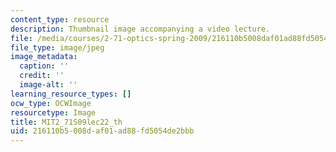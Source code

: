 ```yaml
---
content_type: resource
description: Thumbnail image accompanying a video lecture.
file: /media/courses/2-71-optics-spring-2009/216110b5008daf01ad88fd5054de2bbb_MIT2_71S09lec22_th.jpg
file_type: image/jpeg
image_metadata:
  caption: ''
  credit: ''
  image-alt: ''
learning_resource_types: []
ocw_type: OCWImage
resourcetype: Image
title: MIT2_71S09lec22_th
uid: 216110b5-008d-af01-ad88-fd5054de2bbb
---
```

